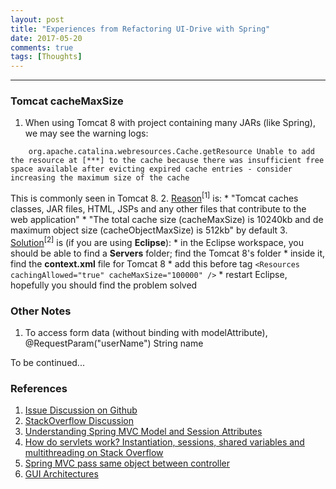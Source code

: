 ```yaml
---
layout: post
title: "Experiences from Refactoring UI-Drive with Spring"
date: 2017-05-20
comments: true
tags: [Thoughts]
---
```


<div class="post-teaser">  </div>
<!-- more -->

<hr/>

### Tomcat cacheMaxSize

1. When using Tomcat 8 with project containing many JARs (like Spring), we may see the warning logs:
```
	org.apache.catalina.webresources.Cache.getResource Unable to add the resource at [***] to the cache because there was insufficient free space available after evicting expired cache entries - consider increasing the maximum size of the cache
```
This is commonly seen in Tomcat 8.
2. <a href="https://github.com/jhipster/generator-jhipster/issues/3995">Reason</a><sup>[1]</sup> is:
	* "Tomcat caches classes, JAR files, HTML, JSPs and any other files that contribute to the web application"
	* "The total cache size (cacheMaxSize) is 10240kb and de maximum object size (cacheObjectMaxSize) is 512kb" by default
3. <a href="http://stackoverflow.com/questions/26893297/tomcat-8-throwing-org-apache-catalina-webresources-cache-getresource-unable-to">Solution</a><sup>[2]</sup> is (if you are using **Eclipse**):
	* in the Eclipse workspace, you should be able to find a **Servers** folder; find the Tomcat 8's folder
	* inside it, find the **context.xml** file for Tomcat 8
	* add this before _</context>_ tag
	```
		<Resources cachingAllowed="true" cacheMaxSize="100000" />
	```
	* restart Eclipse, hopefully you should find the problem solved

### Other Notes

1. To access form data (without binding with modelAttribute), @RequestParam("userName") String name

To be continued...

### References
1. [Issue Discussion on Github](https://github.com/jhipster/generator-jhipster/issues/3995)
2. [StackOverflow Discussion](http://stackoverflow.com/questions/26893297/tomcat-8-throwing-org-apache-catalina-webresources-cache-getresource-unable-to)
3. [Understanding Spring MVC Model and Session Attributes](https://www.intertech.com/Blog/understanding-spring-mvc-model-and-session-attributes/)
4. [How do servlets work? Instantiation, sessions, shared variables and multithreading on Stack Overflow](https://stackoverflow.com/questions/3106452/how-do-servlets-work-instantiation-sessions-shared-variables-and-multithreadi/3106909#3106909)
5. [Spring MVC pass same object between controller](https://stackoverflow.com/questions/21426519/spring-mvc-pass-same-object-between-controller)
6. [GUI Architectures](https://martinfowler.com/eaaDev/uiArchs.html)